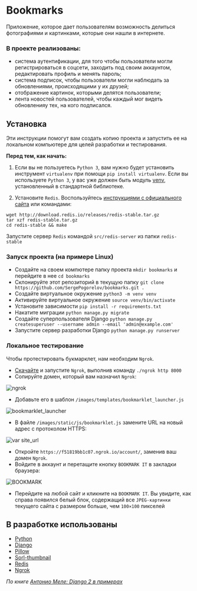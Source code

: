 # Bookmarks
Приложение, которое дает пользователям возможность делиться фотографиями и картинками, которые они нашли в интернете.

### В проекте реализованы:
- система аутентификации, для того чтобы пользователи могли регистрироваться в соцсети, заходить под своим аккаунтом, редактировать профиль и менять пароль;
- система подписок, чтобы пользователи могли наблюдать за обновлениями, происходящими у их друзей;
- отображение картинок, которыми делятся пользователи;
- лента новостей пользователей, чтобы каждый мог видеть обновленияу тех, на кого подписался.

## Установка
Эти инструкции помогут вам создать копию проекта и запустить ее на локальном компьютере для целей разработки и тестирования.

**Перед тем, как начать:**
1. Если вы не пользуетесь `Python 3`, вам нужно будет установить инструмент `virtualenv` при помощи `pip install virtualenv`. 
Если вы используете `Python 3`, у вас уже должен быть модуль [venv](https://docs.python.org/3/library/venv.html), установленный в стандартной библиотеке.

2. Установите `Redis`. Воспользуйтесь [инструкциями с официального сайта](https://redis.io/download) или командами:
```
wget http://download.redis.io/releases/redis-stable.tar.gz
tar xzf redis-stable.tar.gz
cd redis-stable && make
```
Запустите сервер `Redis` командой `src/redis-server` из папки `redis-stable`

### Запуск проекта (на примере Linux)
- Создайте на своем компютере папку проекта `mkdir bookmarks` и перейдите в нее `cd bookmarks`
- Склонируйте этот репозиторий в текущую папку `git clone https://github.com/SergePogorelov/bookmarks.git .`
- Создайте виртуальное окружение `python3 -m venv venv`
- Активируйте виртуальное окружение `source venv/bin/activate`
- Установите зависимости `pip install -r requirements.txt`
- Накатите миграции `python manage.py migrate`
- Создайте суперпользователя Django `python manage.py createsuperuser --username admin --email 'admin@example.com'`
- Запустите сервер разработки Django `python manage.py runserver`

### Локальное тестирование
Чтобы протестировать букмарклет, нам необходим `Ngrok`.
- [Скачайте](https://ngrok.com/download) и запустите `Ngrok`, выполнив команду `./ngrok http 8000`
- Сопируйте домен, который вам назначил `Ngrok`:

![ngrok](https://i.imgur.com/RkmvmEK.png)

- Добавьте его в шаблон `/images/templates/bookmarklet_launcher.js`

![bookmarklet_launcher](https://i.imgur.com/1gKIxrC.png)

- В файле `/images/static/js/bookmarklet.js` замените URL на новый адрес с протоколом HTTPS:

![var site_url](https://i.imgur.com/3tqbrN9.png)

- Откройте `https://f51819bb1c07.ngrok.io/account/`, заменив ваш домен `Ngrok`.
- Войдите в аккаунт и перетащите кнопку `BOOKMARK IT` в закладки браузера:

![BOOKMARK](https://i.imgur.com/klzRyDf.png)

- Перейдите на любой сайт и кликните на `BOOKMARK IT`. Вы увидите, как справа
появился белый блок, содержащий все `JPEG-картинки` текущего сайта с размером больше, чем `100×100` пикселей

## В разработке использованы

- [Python](https://www.python.org/)
- [Django](https://www.djangoproject.com/)
- [Pillow](https://pypi.org/project/Pillow/)
- [Sorl-thumbnail](https://pypi.org/project/sorl-thumbnail/)
- [Redis](https://redis.io/)
- [Ngrok](https://ngrok.com/)

_По книге [Антонио Меле: Django 2 в примерах](https://dmkpress.com/catalog/computer/programming/python/978-5-97060-746-6/)_
